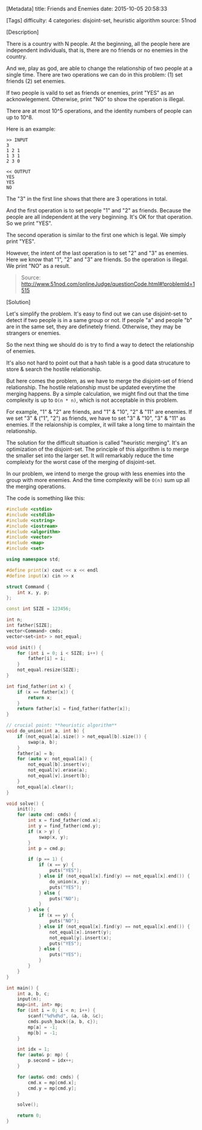 [Metadata]
title: Friends and Enemies
date: 2015-10-05 20:58:33

[Tags]
difficulty: 4
categories: disjoint-set, heuristic algorithm
source: 51nod

[Description]

There is a country with N people. At the beginning, all the people here are independent individuals, that is, there are no friends or no enemies in the country.

And we, play as god, are able to change the relationship of two people at a single time. There are two operations we can do in this problem: (1) set friends (2) set enemies.

If two people is vaild to set as friends or enemies, print "YES" as an acknowlegement. Otherwise, print "NO" to show the operation is illegal.

There are at most 10^5 operations, and the identity numbers of people can up to 10^8.

Here is an example:

```
>> INPUT
3
1 2 1
1 3 1
2 3 0

<< OUTPUT
YES
YES
NO
```

The "3" in the first line shows that there are 3 operations in total.

And the first operation is to set people "1" and "2" as friends. Because the people are all independent at the very beginning. It's OK for that operation. So we print "YES".

The second operation is similar to the first one which is legal. We simply print "YES".

However, the intent of the last operation is to set "2" and "3" as enemies. Here we know that "1", "2" and "3" are friends. So the operation is illegal. We print "NO" as a result.

> Source: http://www.51nod.com/onlineJudge/questionCode.html#!problemId=1515

[Solution]

Let's simplify the problem. It's easy to find out we can use disjoint-set to detect if two people is in a same group or not. If people "a" and people "b" are in the same set, they are definetely friend. Otherwise, they may be strangers or enemies.

So the next thing we should do is try to find a way to detect the relationship of enemies.

It's also not hard to point out that a hash table is a good data strucature to store & search the hostile relationship.

But here comes the problem, as we have to merge the disjoint-set of friend relationship. The hostile relationship must be updated everytime the merging happens. By a simple calculation, we might find out that the time complexity is up to `O(n * n)`, which is not acceptable in this problem.

For example, "1" & "2" are friends, and "1" & "10", "2" & "11" are enemies. If we set "3" & ("1", "2") as friends, we have to set "3" & "10", "3" & "11" as enemies. If the relaionship is complex, it will take a long time to maintain the relationship.

The solution for the difficult situation is called "heuristic merging". It's an optimization of the disjoint-set. The principle of this algorithm is to merge the smaller set into the larger set. It will remarkably reduce the time compleixty for the worst case of the merging of disjoint-set.

In our problem, we intend to merge the group with less enemies into the group with more enemies. And the time complexity will be `O(n)` sum up all the merging operations.

The code is something like this:

```cpp
#include <cstdio>
#include <cstdlib>
#include <cstring>
#include <iostream>
#include <algorithm>
#include <vector>
#include <map>
#include <set>

using namespace std;

#define print(x) cout << x << endl
#define input(x) cin >> x

struct Command {
    int x, y, p;
};

const int SIZE = 123456;

int n;
int father[SIZE];
vector<Command> cmds;
vector<set<int> > not_equal;

void init() {
    for (int i = 0; i < SIZE; i++) {
        father[i] = i;
    }
    not_equal.resize(SIZE);
}

int find_father(int x) {
    if (x == father[x]) {
        return x;
    }
    return father[x] = find_father(father[x]);
}

// crucial point: **heuristic algorithm**
void do_union(int a, int b) {
    if (not_equal[a].size() > not_equal[b].size()) {
        swap(a, b);
    }
    father[a] = b;
    for (auto v: not_equal[a]) {
        not_equal[b].insert(v);
        not_equal[v].erase(a);
        not_equal[v].insert(b);
    }
    not_equal[a].clear();
}

void solve() {
    init();
    for (auto cmd: cmds) {
        int x = find_father(cmd.x);
        int y = find_father(cmd.y);
        if (x > y) {
            swap(x, y);
        }
        int p = cmd.p;

        if (p == 1) {
            if (x == y) {
                puts("YES");
            } else if (not_equal[x].find(y) == not_equal[x].end()) {
                do_union(x, y);
                puts("YES");
            } else {
                puts("NO");
            }
        } else {
            if (x == y) {
                puts("NO");
            } else if (not_equal[x].find(y) == not_equal[x].end()) {
                not_equal[x].insert(y);
                not_equal[y].insert(x);
                puts("YES");
            } else {
                puts("YES");
            }
        }
    }
}

int main() {
    int a, b, c;
    input(n);
    map<int, int> mp;
    for (int i = 0; i < n; i++) {
        scanf("%d%d%d", &a, &b, &c);
        cmds.push_back({a, b, c});
        mp[a] = -1;
        mp[b] = -1;
    }

    int idx = 1;
    for (auto& p: mp) {
        p.second = idx++;
    }

    for (auto& cmd: cmds) {
        cmd.x = mp[cmd.x];
        cmd.y = mp[cmd.y];
    }

    solve();

    return 0;
}
```
